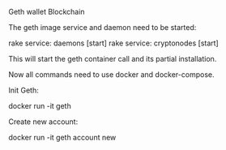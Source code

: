 Geth wallet Blockchain

The geth image service and daemon need to be started:

rake service: daemons [start]
rake service: cryptonodes [start]

This will start the geth container call and its partial installation.

Now all commands need to use docker and docker-compose.

Init Geth:

docker run -it geth


Create new account:

docker run -it geth account new



